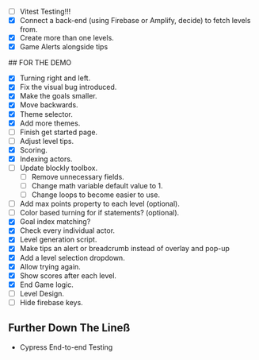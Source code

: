 - [ ] Vitest Testing!!!
- [X] Connect a back-end (using Firebase or Amplify, decide) to fetch levels from.
- [X] Create more than one levels.
- [X] Game Alerts alongside tips

## FOR THE DEMO

- [X] Turning right and left.
- [X] Fix the visual bug introduced.
- [X] Make the goals smaller.
- [X] Move backwards.
- [X] Theme selector.
- [X] Add more themes.
- [ ] Finish get started page.
- [ ] Adjust level tips. 
- [X] Scoring.
- [X] Indexing actors.
- [ ] Update blockly toolbox.
    - [ ] Remove unnecessary fields.
    - [ ] Change math variable default value to 1.
    - [ ] Change loops to become easier to use.

- [ ] Add max points property to each level (optional).
- [ ] Color based turning for if statements? (optional).
- [X] Goal index matching?
- [X] Check every individual actor.
- [X] Level generation script.
- [X] Make tips an alert or breadcrumb instead of overlay and pop-up
- [X] Add a level selection dropdown.
- [X] Allow trying again.
- [X] Show scores after each level.
- [X] End Game logic.
- [ ] Level Design.
- [ ] Hide firebase keys.
## Further Down The Lineß

- Cypress End-to-end Testing